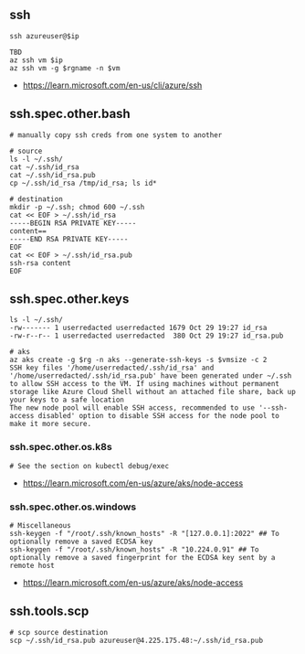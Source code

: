 ## ssh

```
ssh azureuser@$ip

TBD
az ssh vm $ip
az ssh vm -g $rgname -n $vm
```

- https://learn.microsoft.com/en-us/cli/azure/ssh

## ssh.spec.other.bash

```
# manually copy ssh creds from one system to another

# source
ls -l ~/.ssh/
cat ~/.ssh/id_rsa
cat ~/.ssh/id_rsa.pub
cp ~/.ssh/id_rsa /tmp/id_rsa; ls id*

# destination
mkdir -p ~/.ssh; chmod 600 ~/.ssh
cat << EOF > ~/.ssh/id_rsa
-----BEGIN RSA PRIVATE KEY-----
content==
-----END RSA PRIVATE KEY-----
EOF
cat << EOF > ~/.ssh/id_rsa.pub
ssh-rsa content
EOF
```

## ssh.spec.other.keys

```
ls -l ~/.ssh/
-rw------- 1 userredacted userredacted 1679 Oct 29 19:27 id_rsa
-rw-r--r-- 1 userredacted userredacted  380 Oct 29 19:27 id_rsa.pub

# aks
az aks create -g $rg -n aks --generate-ssh-keys -s $vmsize -c 2
SSH key files '/home/userredacted/.ssh/id_rsa' and '/home/userredacted/.ssh/id_rsa.pub' have been generated under ~/.ssh to allow SSH access to the VM. If using machines without permanent storage like Azure Cloud Shell without an attached file share, back up your keys to a safe location
The new node pool will enable SSH access, recommended to use '--ssh-access disabled' option to disable SSH access for the node pool to make it more secure.
```

### ssh.spec.other.os.k8s

```
# See the section on kubectl debug/exec
```

- https://learn.microsoft.com/en-us/azure/aks/node-access

### ssh.spec.other.os.windows

```
# Miscellaneous
ssh-keygen -f "/root/.ssh/known_hosts" -R "[127.0.0.1]:2022" ## To optionally remove a saved ECDSA key
ssh-keygen -f "/root/.ssh/known_hosts" -R "10.224.0.91" ## To optionally remove a saved fingerprint for the ECDSA key sent by a remote host
```

- https://learn.microsoft.com/en-us/azure/aks/node-access

## ssh.tools.scp

```
# scp source destination
scp ~/.ssh/id_rsa.pub azureuser@4.225.175.48:~/.ssh/id_rsa.pub
```

